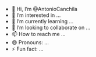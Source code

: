 - 👋 Hi, I’m @AntonioCanchila
- 👀 I’m interested in ...
- 🌱 I’m currently learning ...
- 💞️ I’m looking to collaborate on ...
- 📫 How to reach me ...
- 😄 Pronouns: ...
- ⚡ Fun fact: ...

<!---
AntonioCanchila/AntonioCanchila is a ✨ special ✨ repository because its `README.md` (this file) appears on your GitHub profile.
You can click the Preview link to take a look at your changes.
--->
